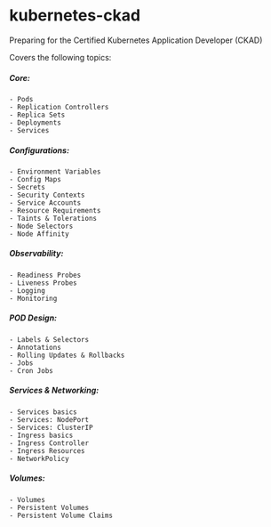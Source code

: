 # kubernetes-ckad

Preparing for the Certified Kubernetes Application Developer (CKAD)

Covers the following topics:

##### Core:
    - Pods
    - Replication Controllers
    - Replica Sets
    - Deployments
    - Services

##### Configurations:
    - Environment Variables
    - Config Maps
    - Secrets
    - Security Contexts
    - Service Accounts
    - Resource Requirements
    - Taints & Tolerations
    - Node Selectors
    - Node Affinity

##### Observability:
    - Readiness Probes
    - Liveness Probes
    - Logging
    - Monitoring

##### POD Design:
    - Labels & Selectors 
    - Annotations
    - Rolling Updates & Rollbacks
    - Jobs
    - Cron Jobs

##### Services & Networking:
    - Services basics
    - Services: NodePort
    - Services: ClusterIP
    - Ingress basics
    - Ingress Controller
    - Ingress Resources
    - NetworkPolicy
    
##### Volumes:
    - Volumes
    - Persistent Volumes
    - Persistent Volume Claims

